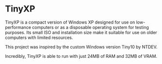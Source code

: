 # TinyXP
TinyXP is a compact version of Windows XP designed for use on low-performance computers or as a disposable operating system for testing purposes. Its small ISO and installation size make it suitable for use on older computers with limited resources. 

This project was inspired by the custom Windows version Tiny10 by NTDEV. 

Incredibly, TinyXP is able to run with just 24MB of RAM and 32MB of VRAM. 
